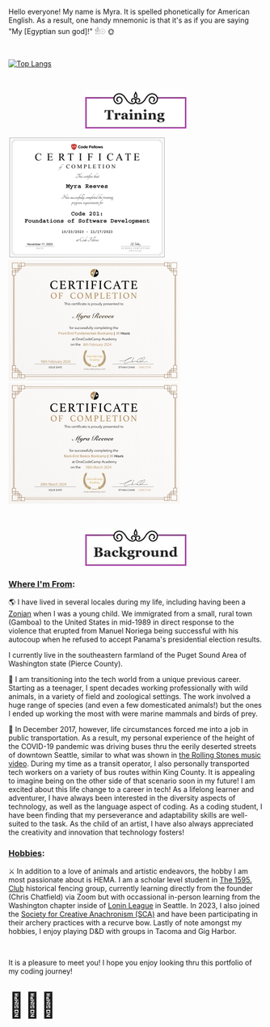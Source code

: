 <!--
**MyraReeves/MyraReeves** is a ✨ _special_ ✨ repository because its `README.md` (this file) appears on your GitHub profile.

Here are some ideas to get you started:

- 🔭 I’m currently working on ...
- 🌱 I’m currently learning ...
- 👯 I’m looking to collaborate on ...
- 🤔 I’m looking for help with ...
- 💬 Ask me about ...
- 📫 How to reach me: ...
- 😄 Pronouns: ...
- ⚡ Fun fact: ...
-->

Hello everyone! My name is Myra.  It is spelled phonetically for American English.  As a result, one handy mnemonic is that it's as if you are saying "My [Egyptian sun god]!" 𓁛𓇳 🌞

<br>

[![Top Langs](https://github-readme-stats.vercel.app/api/top-langs/?username=MyraReeves&Layout=compact&exclude_repo=TechAcademy_Notes)](https://github.com/MyraReeves/github-readme-stats)

<br>

<p align="center">
  <img src="https://raw.githubusercontent.com/MyraReeves/MyraReeves/main/label_training.jpg" />
</p>

![Code Fellows certificate](Cert_CF2.jpg) ![OneCodeCamp frontend certificate](Cert_OCC_Front.jpg) ![OneCodeCamp backend certificate](Cert_OCC-Back.jpg)

<br>

<p align="center">
  <img src="https://raw.githubusercontent.com/MyraReeves/MyraReeves/main/label_background.jpg" />
</p>


### **<ins>Where I'm From</ins>:**

🌎 I have lived in several locales during my life, including having been a [Zonian](https://www.relofirm.com/blog/what-is-a-zonian-navigating-the-cultural-crossroads-of-the-canal-zone/) when I was a young child.  We immigrated from a small, rural town (Gamboa) to the United States in mid-1989 in direct response to the violence that erupted from Manuel Noriega being successful with his autocoup when he refused to accept Panama's presidential election results.

I currently live in the southeastern farmland of the Puget Sound Area of Washington state (Pierce County).

🐾 I am transitioning into the tech world from a unique previous career.  Starting as a teenager, I spent decades working professionally with wild animals, in a variety of field and zoological settings.  The work involved a huge range of species (and even a few domesticated animals!) but the ones I ended up working the most with were marine mammals and birds of prey.

🚌 In December 2017, however, life circumstances forced me into a job in public transportation. As a result, my personal experience of the height of the COVID-19 pandemic was driving buses thru the eerily deserted streets of downtown Seattle, similar to what was shown in [the Rolling Stones music video](https://www.youtube.com/watch?v=LNNPNweSbp8). During my time as a transit operator, I also personally transported tech workers on a variety of bus routes within King County.  It is appealing to imagine being on the other side of that scenario soon in my future!  I am excited about this life change to a career in tech!  As a lifelong learner and adventurer, I have always been interested in the diversity aspects of technology, as well as the language aspect of coding.  As a coding student, I have been finding that my perseverance and adaptability skills are well-suited to the task.  As the child of an artist, I have also always appreciated the creativity and innovation that technology fosters!

### **<ins>Hobbies</ins>:**

⚔️  In addition to a love of animals and artistic endeavors, the hobby I am most passionate about is HEMA.  I am a scholar level student in [The 1595. Club](https://www.the1595club.com/) historical fencing group, currently learning directly from the founder (Chris Chatfield) via Zoom but with occassional in-person learning from the Washington chapter inside of [Lonin League](https://www.lonin.org/) in Seattle.  In 2023, I also joined the [Society for Creative Anachronism (SCA)](https://www.sca.org/new-to-the-sca/) and have been participating in their archery practices with a recurve bow. Lastly of note amongst my hobbies, I enjoy playing D&D with groups in Tacoma and Gig Harbor.

<br>

It is a pleasure to meet you!  I hope you enjoy looking thru this portfolio of my coding journey!

## <font size="50">👩🏼‍💻</font>
